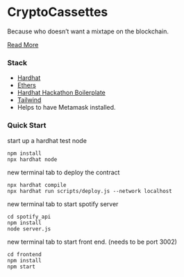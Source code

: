 # CryptoCassettes
Because who doesn’t want a mixtape on the blockchain.

[Read More](https://docs.google.com/document/d/1dLMGF05rfyAeyf8dHteo8na3bnuXJT_EBJ5eLTB7e-4/edit)

### Stack
- [Hardhat](https://hardhat.org/)
- [Ethers](https://docs.ethers.io/v5/)
- [Hardhat Hackathon Boilerplate](https://github.com/nomiclabs/hardhat-hackathon-boilerplate)
- [Tailwind](https://tailwindcss.com)
- Helps to have Metamask installed.


### Quick Start
start up a hardhat test node
```
npm install
npx hardhat node
```
new terminal tab to deploy the contract
```
npx hardhat compile
npx hardhat run scripts/deploy.js --network localhost
```
new terminal tab to start spotify server
```
cd spotify_api
npm install
node server.js
```

new terminal tab to start front end. (needs to be port 3002)
```
cd frontend
npm install
npm start
```

